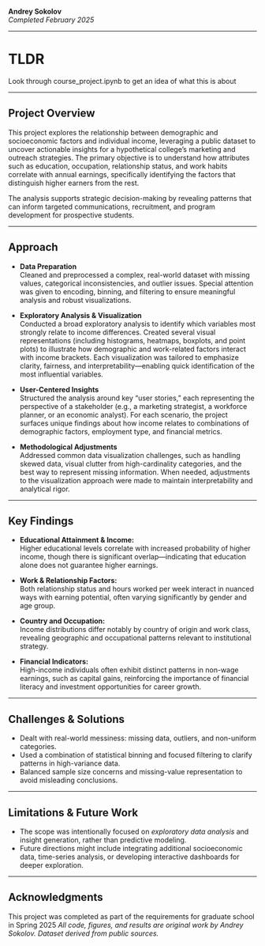 **Andrey Sokolov**  
*Completed February 2025*

---
# TLDR

Look through course_project.ipynb to get an idea of what this is about

---


## Project Overview

This project explores the relationship between demographic and socioeconomic factors and individual income, leveraging a public dataset to uncover actionable insights for a hypothetical college’s marketing and outreach strategies. The primary objective is to understand how attributes such as education, occupation, relationship status, and work habits correlate with annual earnings, specifically identifying the factors that distinguish higher earners from the rest.

The analysis supports strategic decision-making by revealing patterns that can inform targeted communications, recruitment, and program development for prospective students.

---

## Approach

- **Data Preparation**  
  Cleaned and preprocessed a complex, real-world dataset with missing values, categorical inconsistencies, and outlier issues. Special attention was given to encoding, binning, and filtering to ensure meaningful analysis and robust visualizations.

- **Exploratory Analysis & Visualization**  
  Conducted a broad exploratory analysis to identify which variables most strongly relate to income differences. Created several visual representations (including histograms, heatmaps, boxplots, and point plots) to illustrate how demographic and work-related factors interact with income brackets. Each visualization was tailored to emphasize clarity, fairness, and interpretability—enabling quick identification of the most influential variables.

- **User-Centered Insights**  
  Structured the analysis around key “user stories,” each representing the perspective of a stakeholder (e.g., a marketing strategist, a workforce planner, or an economic analyst). For each scenario, the project surfaces unique findings about how income relates to combinations of demographic factors, employment type, and financial metrics.

- **Methodological Adjustments**  
  Addressed common data visualization challenges, such as handling skewed data, visual clutter from high-cardinality categories, and the best way to represent missing information. When needed, adjustments to the visualization approach were made to maintain interpretability and analytical rigor.

---

## Key Findings

- **Educational Attainment & Income:**  
  Higher educational levels correlate with increased probability of higher income, though there is significant overlap—indicating that education alone does not guarantee higher earnings.

- **Work & Relationship Factors:**  
  Both relationship status and hours worked per week interact in nuanced ways with earning potential, often varying significantly by gender and age group.

- **Country and Occupation:**  
  Income distributions differ notably by country of origin and work class, revealing geographic and occupational patterns relevant to institutional strategy.

- **Financial Indicators:**  
  High-income individuals often exhibit distinct patterns in non-wage earnings, such as capital gains, reinforcing the importance of financial literacy and investment opportunities for career growth.

---

## Challenges & Solutions

- Dealt with real-world messiness: missing data, outliers, and non-uniform categories.
- Used a combination of statistical binning and focused filtering to clarify patterns in high-variance data.
- Balanced sample size concerns and missing-value representation to avoid misleading conclusions.

---

## Limitations & Future Work

- The scope was intentionally focused on *exploratory data analysis* and insight generation, rather than predictive modeling.
- Future directions might include integrating additional socioeconomic data, time-series analysis, or developing interactive dashboards for deeper exploration.

---

## Acknowledgments

This project was completed as part of the requirements for graduate school in Spring 2025
*All code, figures, and results are original work by Andrey Sokolov. Dataset derived from public sources.*

